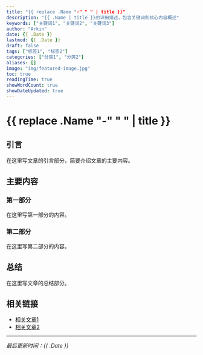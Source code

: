 ```yaml
---
title: "{{ replace .Name "-" " " | title }}"
description: "{{ .Name | title }}的详细描述，包含关键词和核心内容概述"
keywords: ["关键词1", "关键词2", "关键词3"]
author: "Arkin"
date: {{ .Date }}
lastmod: {{ .Date }}
draft: false
tags: ["标签1", "标签2"]
categories: ["分类1", "分类2"]
aliases: []
image: "img/featured-image.jpg"
toc: true
readingTime: true
showWordCount: true
showDateUpdated: true
---
```


# {{ replace .Name "-" " " | title }}

## 引言

在这里写文章的引言部分，简要介绍文章的主要内容。

## 主要内容

### 第一部分

在这里写第一部分的内容。

### 第二部分

在这里写第二部分的内容。

## 总结

在这里写文章的总结部分。

## 相关链接

- [相关文章1](/posts/related-post-1)
- [相关文章2](/posts/related-post-2)

---

*最后更新时间：{{ .Date }}*
